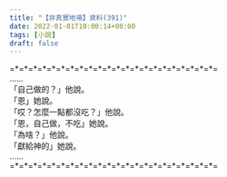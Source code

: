 ```yaml
---
title: "【非真實地場】資料(391)"
date: 2022-01-01T10:00:14+08:00
tags: [小說]
draft: false
---
```


=\*=\*=\*=\*=\*=\*=\*=\*=\*=\*=\*=\*=\*=\*=\*=\*=\*=\*=\*=\*=\*=\*=  
......  
「自己做的？」他說。  
「恩」她說。  
「哎？怎麼一點都沒吃？」他說。  
「恩，自己做，不吃」她說。  
「為啥？」他說。  
「獻給神的」她說。  
......  
=\*=\*=\*=\*=\*=\*=\*=\*=\*=\*=\*=\*=\*=\*=\*=\*=\*=\*=\*=\*=\*=\*=  